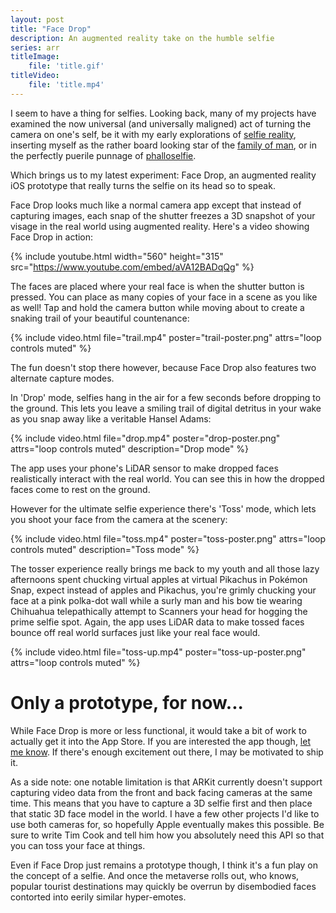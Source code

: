 ```yaml
---
layout: post
title: "Face Drop"
description: An augmented reality take on the humble selfie
series: arr
titleImage:
    file: 'title.gif'
titleVideo:
    file: 'title.mp4'
---
```


I seem to have a thing for selfies. Looking back, many of my projects have examined the now universal (and universally maligned) act of turning the camera on one's self, be it with my early explorations of [selfie reality](/selfie-reality), inserting myself as the rather board looking star of the [family of man](/the-family-of-man), or in the perfectly puerile punnage of [phalloselfie](/phalloselfie).

Which brings us to my latest experiment: Face Drop, an augmented reality iOS prototype that really turns the selfie on its head so to speak.

Face Drop looks much like a normal camera app except that instead of capturing images, each snap of the shutter freezes a 3D snapshot of your visage in the real world using augmented reality. Here's a video showing Face Drop in action:

{% include youtube.html width="560" height="315" src="https://www.youtube.com/embed/aVA12BADqQg" %}

The faces are placed where your real face is when the shutter button is pressed. You can place as many copies of your face in a scene as you like as well! Tap and hold the camera button while moving about to create a snaking trail of your beautiful countenance:

{% include video.html file="trail.mp4" poster="trail-poster.png" attrs="loop controls muted" %}

The fun doesn't stop there however, because Face Drop also features two alternate capture modes.

In 'Drop' mode, selfies hang in the air for a few seconds before dropping to the ground. This lets you leave a smiling trail of digital detritus in your wake as you snap away like a veritable Hansel Adams:

{% include video.html file="drop.mp4" poster="drop-poster.png" attrs="loop controls muted" description="Drop mode" %}

The app uses your phone's LiDAR sensor to make dropped faces realistically interact with the real world. You can see this in how the dropped faces come to rest on the ground.

However for the ultimate selfie experience there's 'Toss' mode, which lets you shoot your face from the camera at the scenery:

{% include video.html file="toss.mp4" poster="toss-poster.png" attrs="loop controls muted" description="Toss mode" %}

The tosser experience really brings me back to my youth and all those lazy afternoons spent chucking virtual apples at virtual Pikachus in Pokémon Snap, expect instead of apples and Pikachus, you're grimly chucking your face at a pink polka-dot wall while a surly man and his bow tie wearing Chihuahua telepathically attempt to Scanners your head for hogging the prime selfie spot. Again, the app uses LiDAR data to make tossed faces bounce off real world surfaces just like your real face would.

{% include video.html file="toss-up.mp4" poster="toss-up-poster.png" attrs="loop controls muted" %}

# Only a prototype, for now...

While Face Drop is more or less functional, it would take a bit of work to actually get it into the App Store. If you are interested the app though, [let me know](https://twitter.com/mattbierner). If there's enough excitement out there, I may be motivated to ship it.

As a side note: one notable limitation is that ARKit currently doesn't support capturing video data from the front and back facing cameras at the same time. This means that you have to capture a 3D selfie first and then place that static 3D face model in the world. I have a few other projects I'd like to use both cameras for, so hopefully Apple eventually makes this possible. Be sure to write Tim Cook and tell him how you absolutely need this API so that you can toss your face at things.

Even if Face Drop just remains a prototype though, I think it's a fun play on the concept of a selfie. And once the metaverse rolls out, who knows, popular tourist destinations may quickly be overrun by disembodied faces contorted into eerily similar hyper-emotes. 